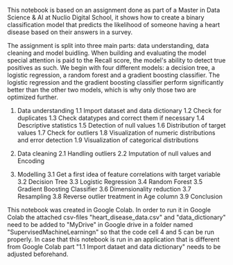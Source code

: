 This notebook is based on an assignment done as part of a Master in Data Science & AI at Nuclio Digital School, it shows how to create a binary classification model that predicts the likelihood of someone having a heart disease based on their answers in a survey.

The assignment is split into three main parts: data understanding, data cleaning and model buidling. When building and evaluating the model special attention is paid to the Recall score, the model's ability to detect true positives as such. We begin with four different models: a decision tree, a logistic regression, a random forest and a gradient boosting classifier. The logistic regression and the gradient boosting classifier perform significantly better than the other two models, which is why only those two are optimized further.

1) Data understanding
1.1 Import dataset and data dictionary
   1.2 Check for duplicates
   1.3 Check datatypes and correct them if necessary
   1.4 Descriptive statistics
   1.5 Detection of null values
   1.6 Distribution of target values
   1.7 Check for outliers
   1.8 Visualization of numeric distributions and error detection
   1.9 Visualization of categorical distributions
   
2) Data cleaning
   2.1 Handling outliers
   2.2 Imputation of null values and Encoding

3) Modelling
   3.1 Get a first idea of feature correlations with target variable
   3.2 Decision Tree
   3.3 Logistic Regression
   3.4 Random Forest
   3.5 Gradient Boosting Classifier
   3.6 Dimensionality reduction
   3.7 Resampling
   3.8 Reverse outlier treatment in Age column
   3.9 Conclusion

This notebook was created in Google Colab. In order to run it in Google Colab the attached csv-files "heart_disease_data.csv" and "data_dictionary" need to be added to "MyDrive" in Google drive in a folder named "SupervisedMachineLearningn" so that the code cell 4 and 5 can be run properly. In case that this notebook is run in an application that is different from Google Colab part "1.1 Import dataet and data dictionary" needs to be adjusted beforehand.
